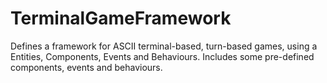 # TerminalGameFramework
 Defines a framework for ASCII terminal-based, turn-based games, using a Entities, Components, Events and Behaviours. Includes some pre-defined components, events and behaviours.
